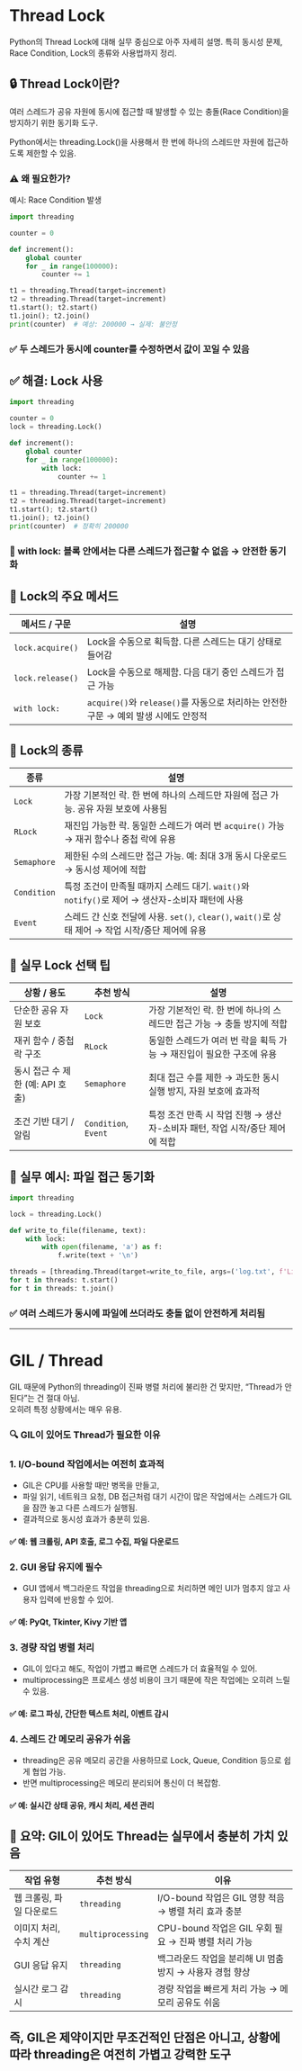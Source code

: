 #  Thread Lock
Python의 Thread Lock에 대해 실무 중심으로 아주 자세히 설명. 
특히 동시성 문제, Race Condition, Lock의 종류와 사용법까지 정리\.

## 🔒 Thread Lock이란?
여러 스레드가 공유 자원에 동시에 접근할 때 발생할 수 있는 충돌(Race Condition)을 방지하기 위한 동기화 도구.

Python에서는 threading.Lock()을 사용해서 한 번에 하나의 스레드만 자원에 접근하도록 제한할 수 있음.

### ⚠️ 왜 필요한가?
예시: Race Condition 발생
```python
import threading

counter = 0

def increment():
    global counter
    for _ in range(100000):
        counter += 1

t1 = threading.Thread(target=increment)
t2 = threading.Thread(target=increment)
t1.start(); t2.start()
t1.join(); t2.join()
print(counter)  # 예상: 200000 → 실제: 불안정
```

### ✅ 두 스레드가 동시에 counter를 수정하면서 값이 꼬일 수 있음

## ✅ 해결: Lock 사용

```python
import threading

counter = 0
lock = threading.Lock()

def increment():
    global counter
    for _ in range(100000):
        with lock:
            counter += 1

t1 = threading.Thread(target=increment)
t2 = threading.Thread(target=increment)
t1.start(); t2.start()
t1.join(); t2.join()
print(counter)  # 정확히 200000
```

### 🔐 with lock: 블록 안에서는 다른 스레드가 접근할 수 없음 → 안전한 동기화

## 🔄 Lock의 주요 메서드

| 메서드 / 구문       | 설명                                                                 |
|---------------------|----------------------------------------------------------------------|
| `lock.acquire()`     | Lock을 수동으로 획득함. 다른 스레드는 대기 상태로 들어감                     |
| `lock.release()`     | Lock을 수동으로 해제함. 다음 대기 중인 스레드가 접근 가능                     |
| `with lock:`         | `acquire()`와 `release()`를 자동으로 처리하는 안전한 구문 → 예외 발생 시에도 안정적 |


## 🧠 Lock의 종류

| 종류         | 설명                                                                 |
|--------------|----------------------------------------------------------------------|
| `Lock`       | 가장 기본적인 락. 한 번에 하나의 스레드만 자원에 접근 가능. 공유 자원 보호에 사용됨     |
| `RLock`      | 재진입 가능한 락. 동일한 스레드가 여러 번 `acquire()` 가능 → 재귀 함수나 중첩 락에 유용 |
| `Semaphore`  | 제한된 수의 스레드만 접근 가능. 예: 최대 3개 동시 다운로드 → 동시성 제어에 적합         |
| `Condition`  | 특정 조건이 만족될 때까지 스레드 대기. `wait()`와 `notify()`로 제어 → 생산자-소비자 패턴에 사용 |
| `Event`      | 스레드 간 신호 전달에 사용. `set()`, `clear()`, `wait()`로 상태 제어 → 작업 시작/중단 제어에 유용 |

## 📌 실무 Lock 선택 팁

| 상황 / 용도               | 추천 방식           | 설명                                                                 |
|---------------------------|---------------------|----------------------------------------------------------------------|
| 단순한 공유 자원 보호        | `Lock`              | 가장 기본적인 락. 한 번에 하나의 스레드만 접근 가능 → 충돌 방지에 적합         |
| 재귀 함수 / 중첩 락 구조     | `RLock`             | 동일한 스레드가 여러 번 락을 획득 가능 → 재진입이 필요한 구조에 유용           |
| 동시 접근 수 제한 (예: API 호출) | `Semaphore`         | 최대 접근 수를 제한 → 과도한 동시 실행 방지, 자원 보호에 효과적               |
| 조건 기반 대기 / 알림        | `Condition`, `Event` | 특정 조건 만족 시 작업 진행 → 생산자-소비자 패턴, 작업 시작/중단 제어에 적합     |

## 🧪 실무 예시: 파일 접근 동기화

```python
import threading

lock = threading.Lock()

def write_to_file(filename, text):
    with lock:
        with open(filename, 'a') as f:
            f.write(text + '\n')

threads = [threading.Thread(target=write_to_file, args=('log.txt', f'Line {i}')) for i in range(10)]
for t in threads: t.start()
for t in threads: t.join()
```

### ✅ 여러 스레드가 동시에 파일에 쓰더라도 충돌 없이 안전하게 처리됨

---

# GIL / Thread

GIL 때문에 Python의 threading이 진짜 병렬 처리에 불리한 건 맞지만, “Thread가 안 된다”는 건 절대 아님.  
오히려 특정 상황에서는 매우 유용.

### 🔍 GIL이 있어도 Thread가 필요한 이유
### 1. I/O-bound 작업에서는 여전히 효과적
- GIL은 CPU를 사용할 때만 병목을 만들고,
- 파일 읽기, 네트워크 요청, DB 접근처럼 대기 시간이 많은 작업에서는
스레드가 GIL을 잠깐 놓고 다른 스레드가 실행됨.
- 결과적으로 동시성 효과가 충분히 있음.
#### ✅ 예: 웹 크롤링, API 호출, 로그 수집, 파일 다운로드

### 2. GUI 응답 유지에 필수
- GUI 앱에서 백그라운드 작업을 threading으로 처리하면
메인 UI가 멈추지 않고 사용자 입력에 반응할 수 있어.
#### ✅ 예: PyQt, Tkinter, Kivy 기반 앱

### 3. 경량 작업 병렬 처리
- GIL이 있다고 해도, 작업이 가볍고 빠르면 스레드가 더 효율적일 수 있어.
- multiprocessing은 프로세스 생성 비용이 크기 때문에
작은 작업에는 오히려 느릴 수 있음.
#### ✅ 예: 로그 파싱, 간단한 텍스트 처리, 이벤트 감시

### 4. 스레드 간 메모리 공유가 쉬움
- threading은 공유 메모리 공간을 사용하므로
Lock, Queue, Condition 등으로 쉽게 협업 가능.
- 반면 multiprocessing은 메모리 분리되어 통신이 더 복잡함.
#### ✅ 예: 실시간 상태 공유, 캐시 처리, 세션 관리

## 📌 요약: GIL이 있어도 Thread는 실무에서 충분히 가치 있음
| 작업 유형               | 추천 방식       | 이유                                                                 |
|------------------------|----------------|----------------------------------------------------------------------|
| 웹 크롤링, 파일 다운로드 | `threading`    | I/O-bound 작업은 GIL 영향 적음 → 병렬 처리 효과 충분                     |
| 이미지 처리, 수치 계산   | `multiprocessing` | CPU-bound 작업은 GIL 우회 필요 → 진짜 병렬 처리 가능                     |
| GUI 응답 유지            | `threading`    | 백그라운드 작업을 분리해 UI 멈춤 방지 → 사용자 경험 향상                  |
| 실시간 로그 감시         | `threading`    | 경량 작업을 빠르게 처리 가능 → 메모리 공유도 쉬움                         |

즉, GIL은 제약이지만 무조건적인 단점은 아니고, 상황에 따라 threading은 여전히 가볍고 강력한 도구
---
